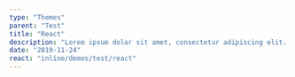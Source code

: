 ```yaml
---
type: "Themes"
parent: "Test"
title: "React"
description: "Lorem ipsum dolor sit amet, consectetur adipiscing elit. Nunc tempus laoreet leo sit amet iaculis."
date: "2019-11-24"
react: "inline/demos/test/react"
---
```

